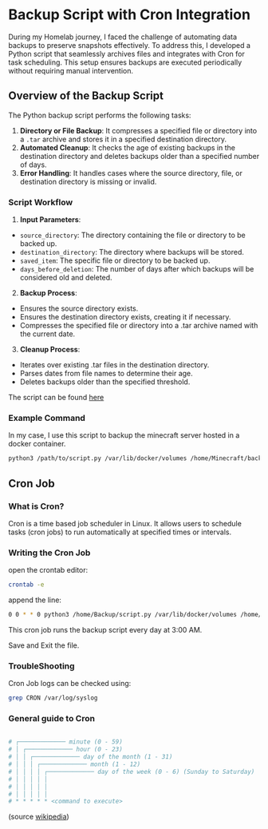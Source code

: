 # Backup Script with Cron Integration

During my Homelab journey, I faced the challenge of automating data backups to preserve snapshots effectively. To address this, I developed a Python script that seamlessly archives files and integrates with Cron for task scheduling. This setup ensures backups are executed periodically without requiring manual intervention.

## Overview of the Backup Script

The Python backup script performs the following tasks:

1. **Directory or File Backup**: It compresses a specified file or directory into a `.tar` archive and stores it in a specified destination directory.
2. **Automated Cleanup**: It checks the age of existing backups in the destination directory and deletes backups older than a specified number of days.
3. **Error Handling**: It handles cases where the source directory, file, or destination directory is missing or invalid.

### Script Workflow

1. **Input Parameters**:

- `source_directory`: The directory containing the file or directory to be backed up.
- `destination_directory`: The directory where backups will be stored.
- `saved_item`: The specific file or directory to be backed up.
- `days_before_deletion`: The number of days after which backups will be considered old and deleted.

2. **Backup Process**:

- Ensures the source directory exists.
- Ensures the destination directory exists, creating it if necessary.
- Compresses the specified file or directory into a .tar archive named with the current date.

3. **Cleanup Process**:

- Iterates over existing .tar files in the destination directory.
- Parses dates from file names to determine their age.
- Deletes backups older than the specified threshold.

The script can be found [here](https://github.com/NikEgert/Item_Backup)

### Example Command

In my case, I use this script to backup the minecraft server hosted in a docker container.

```bash
python3 /path/to/script.py /var/lib/docker/volumes /home/Minecraft/backup minecraftdata 4
```

## Cron Job

### What is Cron?

Cron is a time based job scheduler in Linux. It allows users to schedule tasks (cron jobs) to run automatically at specified times or intervals.

### Writing the Cron Job

open the crontab editor:

```bash
crontab -e
```

append the line:

```bash
0 0 * * 0 python3 /home/Backup/script.py /var/lib/docker/volumes /home/Minecraft/backup minecraftdata 4
```

This cron job runs the backup script every day at 3:00 AM.

Save and Exit the file.

### TroubleShooting

Cron Job logs can be checked using:

```bash
grep CRON /var/log/syslog
```

### General guide to Cron

```conf

# ┌───────────── minute (0 - 59)
# │ ┌───────────── hour (0 - 23)
# │ │ ┌───────────── day of the month (1 - 31)
# │ │ │ ┌───────────── month (1 - 12)
# │ │ │ │ ┌───────────── day of the week (0 - 6) (Sunday to Saturday)
# │ │ │ │ │
# │ │ │ │ │
# │ │ │ │ │
# * * * * * <command to execute>

```

(source [wikipedia](https://en.wikipedia.org/wiki/Cron))
